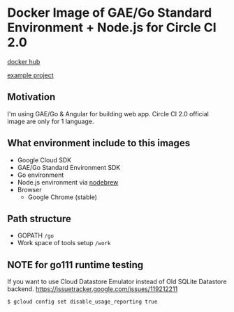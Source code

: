 # Docker Image of GAE/Go Standard Environment + Node.js for Circle CI 2.0

[docker hub](https://hub.docker.com/r/vvakame/circleci-gaego/)

[example project](https://github.com/vvakame/ucon-todo)

## Motivation

I'm using GAE/Go & Angular for building web app.
Circle CI 2.0 official image are only for 1 language.

## What environment include to this images

* Google Cloud SDK
* GAE/Go Standard Environment SDK
* Go environment
* Node.js environment via [nodebrew](https://github.com/hokaccha/nodebrew)
* Browser
  * Google Chrome (stable)

## Path structure

* GOPATH `/go`
* Work space of tools setup `/work`

## NOTE for go111 runtime testing

If you want to use Cloud Datastore Emulator instead of Old SQLite Datastore backend.
https://issuetracker.google.com/issues/119212211

```
$ gcloud config set disable_usage_reporting true
```
